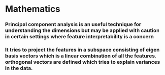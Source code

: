 # Mathematics
### Principal component analysis is an useful technique for understanding the dimensions but may be applied with caution in certain settings where feature interpretability is a concern
### It tries to project the features in a subspace consisting of eigen basis vectors which is a linear combination of all the features. orthogonal vectors are defined which tries to explain variances in the data.
